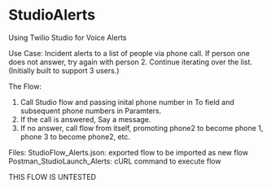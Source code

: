 # StudioAlerts
Using Twilio Studio for Voice Alerts

Use Case:
  Incident alerts to a list of people via phone call.  If person one does not answer, try again with person 2.  Continue iterating over the list. (Initially built to support 3 users.)
  
The Flow:
  1. Call Studio flow and passing inital phone number in To field and subsequent phone numbers in Paramters.
  2. If the call is answered, Say a message.
  3. If no answer, call flow from itself, promoting phone2 to become phone 1, phone 3 to become phone2, etc.
  
Files:
  StudioFlow_Alerts.json: exported flow to be imported as new flow
  Postman_StudioLaunch_Alerts: cURL command to execute flow

THIS FLOW IS UNTESTED

